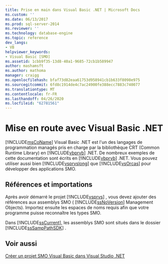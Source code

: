 ```yaml
---
title: Prise en main dans Visual Basic .NET | Microsoft Docs
ms.custom: ''
ms.date: 06/13/2017
ms.prod: sql-server-2014
ms.reviewer: ''
ms.technology: database-engine
ms.topic: reference
dev_langs:
- VB
helpviewer_keywords:
- Visual Basic [SMO]
ms.assetid: 1cbb9f35-13d8-40a1-9685-72cb1b589947
author: mashamsft
ms.author: mathoma
manager: craigg
ms.openlocfilehash: bfaf73d82eaa61753d958941cb1b633f8098e975
ms.sourcegitcommit: 6fd8c1914de4c7ac24900fe388ecc7883c740077
ms.translationtype: MT
ms.contentlocale: fr-FR
ms.lasthandoff: 04/26/2020
ms.locfileid: "62781561"
---
```

# <a name="getting-started-in-visual-basic-net"></a>Mise en route avec Visual Basic .NET
  [!INCLUDE[msCoName](../../includes/msconame-md.md)] Visual Basic .NET est l'un des langages de programmation managés pris en charge par la bibliothèque CRT (Common Runtime Library) en [!INCLUDE[vbprvb](../../includes/vbprvb-md.md)] .NET. De nombreux exemples de cette documentation sont écrits en [!INCLUDE[vbprvb](../../includes/vbprvb-md.md)] .NET. Vous pouvez utiliser aussi bien [!INCLUDE[vsprvslong](../../includes/vsprvslong-md.md)] que [!INCLUDE[vsOrcas](../../includes/vsorcas-md.md)] pour développer des applications SMO.  
  
## <a name="references-and-imports"></a>Références et importations  
 Après avoir démarré le projet [!INCLUDE[vsprvs](../../includes/vsprvs-md.md)] , vous devez ajouter des références aux assemblys SMO ( [!INCLUDE[ssNoVersion](../../includes/ssnoversion-md.md)] Management Objects). Importez ensuite les espaces de noms requis afin que votre programme puisse reconnaître les types SMO.  
  
 Dans [!INCLUDE[ssCurrent](../../includes/sscurrent-md.md)], les assemblys SMO sont situés dans le dossier [!INCLUDE[ssSampPathSDK](../../includes/sssamppathsdk-md.md)] .  
  
## <a name="see-also"></a>Voir aussi  
 [Créer un projet SMO Visual Basic dans Visual Studio .NET](../../../2014/database-engine/dev-guide/create-a-visual-basic-smo-project-in-visual-studio-net.md)  
  
  
